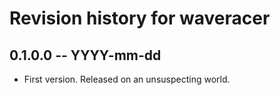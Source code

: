 # Revision history for waveracer

## 0.1.0.0 -- YYYY-mm-dd

* First version. Released on an unsuspecting world.
